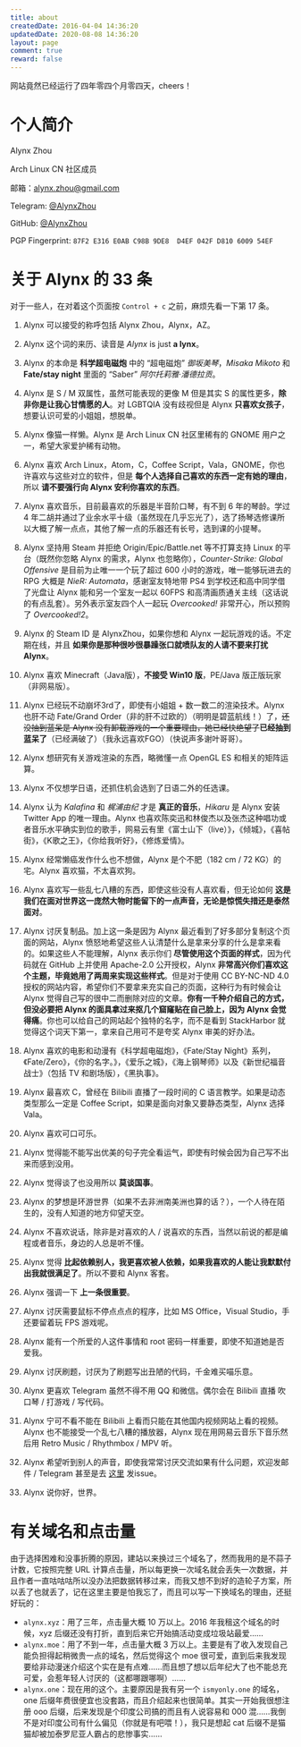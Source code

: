 ```yaml
---
title: about
createdDate: 2016-04-04 14:36:20
updatedDate: 2020-08-08 14:36:20
layout: page
comment: true
reward: false
---
```

<div class="alert-green">网站竟然已经运行了四年零四个月零四天，cheers！</div>

# 个人简介

Alynx Zhou

<i class="fab fa-linux"></i> Arch Linux CN 社区成员

<i class="fas fa-envelope"></i> 邮箱：[alynx.zhou@gmail.com](mailto:alynx.zhou@gmail.com)

<i class="fab fa-telegram-plane"></i> Telegram: [@AlynxZhou](https://t.me/AlynxZhou)

<i class="fab fa-github"></i> GitHub: [@AlynxZhou](https://github.com/AlynxZhou)

<i class="fas fa-fingerprint"></i> PGP Fingerprint: `87F2 E316 E0AB C98B 9DE8  D4EF 042F D810 6009 54EF`

# 关于 Alynx 的 33 条

<div class="alert-red">对于一些人，在对着这个页面按 <code>Control + c</code> 之前，麻烦先看一下第 17 条。</div>

1. Alynx 可以接受的称呼包括 Alynx Zhou，Alynx，AZ。

2. Alynx 这个词的来历、读音是 *Alynx* is just **a lynx**。

3. Alynx 的本命是 **科学超电磁炮** 中的 “超电磁炮” *御坂美琴*，*Misaka Mikoto* 和 **Fate/stay night** 里面的 “Saber” *阿尔托莉雅·潘德拉贡*。

4. Alynx 是 S / M 双属性，虽然可能表现的更像 M 但是其实 S 的属性更多，**除非你是让我心甘情愿的人**。对 LGBTQIA 没有歧视但是 Alynx **只喜欢女孩子**，想要认识可爱的小姐姐，想脱单。

5. Alynx 像猫一样懒。Alynx 是 Arch Linux CN 社区里稀有的 GNOME 用户之一，希望大家爱护稀有动物。

6. Alynx 喜欢 Arch Linux，Atom，C，Coffee Script，Vala，GNOME，你也许喜欢与这些对立的软件，但是 **每个人选择自己喜欢的东西一定有她的理由**，所以 **请不要强行向 Alynx 安利你喜欢的东西**。

7. Alynx 喜欢音乐，目前最喜欢的乐器是半音阶口琴，有不到 6 年的琴龄。学过 4 年二胡并通过了业余水平十级（虽然现在几乎忘光了），选了扬琴选修课所以大概了解一点点，其他了解一点的乐器还有长号，选到课的小提琴。

8. Alynx 坚持用 Steam 并拒绝 Origin/Epic/Battle.net 等不打算支持 Linux 的平台（既然你忽略 Alynx 的需求，Alynx 也忽略你），*Counter-Strike: Global Offensive* 是目前为止唯一一个玩了超过 600 小时的游戏，唯一能够玩进去的 RPG 大概是 *NieR: Automata*，感谢室友特地带 PS4 到学校还和高中同学借了光盘让 Alynx 能和另一个室友一起以 60FPS 和高清画质通关主线（这话说的有点乱套）。另外表示室友四个人一起玩 *Overcooked!* 非常开心，所以预购了 *Overcooked!2*。

9. Alynx 的 Steam ID 是 AlynxZhou，如果你想和 Alynx 一起玩游戏的话。不定期在线，并且 **如果你是那种很吵很暴躁张口就喷队友的人请不要来打扰 Alynx**。

10. Alynx 喜欢 Minecraft（Java版），**不接受 Win10 版**，PE/Java 版正版玩家（非网易版）。

11. Alynx 已经玩不动崩坏3rd了，即使有小姐姐 + 数一数二的渲染技术。Alynx 也肝不动 Fate/Grand Order（非的肝不过欧的）（明明是碧蓝航线！）了，~~还没抽到蓝呆是 Alynx 没有卸载游戏的一个重要理由，她已经快绝望了~~**已经抽到蓝呆了**（已经满破了）（我永远喜欢FGO）（快说声多谢叶哥哥）。

12. Alynx 想研究有关游戏渲染的东西，略微懂一点 OpenGL ES 和相关的矩阵运算。

13. Alynx 不仅想学日语，还抓住机会选到了日语二外的任选课。

14. Alynx 认为 *Kalafina* 和 *梶浦由纪* 才是 **真正的音乐**，*Hikaru* 是 Alynx 安装 Twitter App 的唯一理由。Alynx 也喜欢陈奕迅和林俊杰以及张杰这种唱功或者音乐水平确实到位的歌手，网易云有里《富士山下（live）》，《倾城》，《喜帖街》，《K歌之王》，《你给我听好》，《修炼爱情》。

15. Alynx 经常懒癌发作什么也不想做，Alynx 是个不肥（182 cm / 72 KG）的宅。Alynx 喜欢猫，不太喜欢狗。

16. Alynx 喜欢写一些乱七八糟的东西，即使这些没有人喜欢看，但无论如何 **这是我们在面对世界这一庞然大物时能留下的一点声音，无论是惊慌失措还是泰然面对**。

17. Alynx 讨厌复制品。加上这一条是因为 Alynx 最近看到了好多部分复制这个页面的网站，Alynx 愤怒地希望这些人认清楚什么是拿来分享的什么是拿来看的。如果这些人不能理解，Alynx 表示你们 **尽管使用这个页面的样式**，因为代码就在 GitHub 上并使用 Apache-2.0 公开授权，Alynx **非常高兴你们喜欢这个主题，毕竟她用了两周来实现这些样式**。但是对于使用 CC BY-NC-ND 4.0 授权的网站内容，希望你们不要拿来充实自己的页面，这种行为有时候会让 Alynx 觉得自己写的很中二而删除对应的文章。**你有一千种介绍自己的方式，但没必要把 Alynx 的面具拿过来抠几个窟窿贴在自己脸上，因为 Alynx 会觉得痛**。你也可以给自己的网站起个独特的名字，而不是看到 StackHarbor 就觉得这个词天下第一，拿来自己用可不是夸奖 Alynx 审美的好办法。

18. Alynx 喜欢的电影和动漫有《科学超电磁炮》，《Fate/Stay Night》系列，《Fate/Zero》，《你的名字。》，《爱乐之城》，《海上钢琴师》以及《新世纪福音战士》（包括 TV 和剧场版），《黑执事》。

19. Alynx 最喜欢 C，曾经在 Bilibili 直播了一段时间的 C 语言教学。如果是动态类型那么一定是 Coffee Script，如果是面向对象又要静态类型，Alynx 选择 Vala。

20. Alynx 喜欢可口可乐。

21. Alynx 觉得能不能写出优美的句子完全看运气，即使有时候会因为自己写不出来而感到没用。

22. Alynx 觉得谈了也没用所以 **莫谈国事**。

23. Alynx 的梦想是环游世界（如果不去非洲南美洲也算的话？），一个人待在陌生的，没有人知道的地方仰望天空。

24. Alynx 不喜欢说话，除非是对喜欢的人 / 说喜欢的东西，当然以前说的都是编程或者音乐，身边的人总是听不懂。

25. Alynx 觉得 **比起依赖别人，我更喜欢被人依赖，如果我喜欢的人能让我默默付出我就很满足了**。所以不要和 Alynx 客套。

26. Alynx 强调一下 **上一条很重要**。

27. Alynx 讨厌需要鼠标不停点点点的程序，比如 MS Office，Visual Studio，手还要留着玩 FPS 游戏呢。

28. Alynx 能有一个所爱的人这件事情和 root 密码一样重要，即使不知道她是否爱我。

29. Alynx 讨厌刷题，讨厌为了刷题写出丑陋的代码，千金难买喵乐意。

30. Alynx 更喜欢 Telegram 虽然不得不用 QQ 和微信。偶尔会在 Bilibili 直播 吹口琴 / 打游戏 / 写代码。

31. Alynx 宁可不看不能在 Bilibili 上看而只能在其他国内视频网站上看的视频。Alynx 也不能接受一个乱七八糟的播放器，Alynx 现在用网易云音乐下音乐然后用 Retro Music / Rhythmbox / MPV 听。

32. Alynx 希望听到别人的声音，即使我常常讨厌交流如果有什么问题，欢迎发邮件 / Telegram 甚至是去 [这里](https://github.com/AlynxZhou/AlynxZhou.github.io/issues) 发issue。

33. Alynx 说你好，世界。

# 有关域名和点击量

由于选择困难和没事折腾的原因，建站以来换过三个域名了，然而我用的是不蒜子计数，它按照完整 URL 计算点击量，所以每更换一次域名就会丢失一次数据，并且作者一直咕咕咕所以没办法把数据转移过来，而我又想不到好的造轮子方案，所以丢了也就丢了，记在这里主要是怕我忘了，而且可以写一下换域名的理由，还挺好玩的：

- `alynx.xyz`：用了三年，点击量大概 10 万以上。2016 年我租这个域名的时候，xyz 后缀还没有打折，直到后来它开始搞活动变成垃圾站最爱……
- `alynx.moe`：用了不到一年，点击量大概 3 万以上。主要是有了收入发现自己能负担得起稍微贵一点的域名，然后觉得这个 moe 很可爱，直到后来我发现要给非动漫迷介绍这个实在是有点难……而且想了想以后年纪大了也不能总充可爱，会惹年轻人讨厌的（这都哪跟哪啊）……
- `alynx.one`：现在用的这个。主要原因是我有另一个 `ismyonly.one` 的域名，one 后缀年费很便宜也没套路，而且介绍起来也很简单。其实一开始我很想注册 ooo 后缀，后来发现是个印度公司搞的而且有人说容易和 000 混……我倒不是对印度公司有什么偏见（你就是有吧喂！），我只是想起 cat 后缀不是猫猫却被加泰罗尼亚人霸占的悲惨事实……

<!--
# Build with Atom.

**A hackable text editor for the 21st Century.**

[![Build with Atom](/images/Atom.png)](https://atom.io/)
-->

<!--
<div id="snakeGame" class="snakeGame">
	<script type="text/javascript" src="snake.js"></script>
</div>
-->
